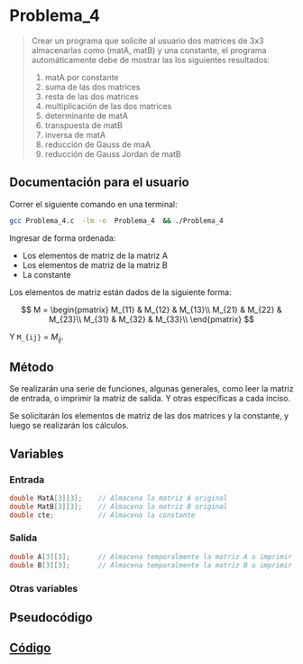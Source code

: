 #     Problema_4

>   Crear un programa que solicite al usuario dos matrices de 3x3 almacenarlas como (matA, matB) y una constante, el programa automáticamente debe de mostrar las los siguientes resultados:
> 
> 1.    matA por constante
> 2.    suma de las dos matrices
> 3.    resta de las dos matrices
> 4.    multiplicación de las dos matrices
> 5.    determinante de matA
> 6.    transpuesta de matB
> 7.    inversa de matA
> 8.    reducción de Gauss de maA
> 9.    reducción de Gauss Jordan de matB


##    Documentación para el usuario

Correr el siguiente comando en una terminal:

```bash
gcc Problema_4.c  -lm -o  Problema_4  && ./Problema_4
```

Ingresar de forma ordenada:

*   Los elementos de matriz de la matriz A
*   Los elementos de matriz de la matriz B
*   La constante

Los elementos de matriz están dados de la siguiente forma:

$$
    M = 
    \begin{pmatrix}
        M_{11} & M_{12} & M_{13}\\
        M_{21} & M_{22} & M_{23}\\
        M_{31} & M_{32} & M_{33}\\
    \end{pmatrix}
$$

Y `M_{ij}` = $M_{ij}$.

##    Método

Se realizarán una serie de funciones, algunas generales, como leer la matriz de entrada, o imprimir la matriz de salida. Y otras específicas a cada inciso.

Se solicitarán los elementos de matriz de las dos matrices y la constante, y luego se realizarán los cálculos.

##    Variables

###   Entrada

```c
double MatA[3][3];    // Almacena la matriz A original
double MatB[3][3];    // Almacena la matriz B original
double cte;           // Almacena la constante
```

###   Salida
```c
double A[3][3];       // Almacena temporalmente la matriz A a imprimir
double B[3][3];       // Almacena temporalmente la matriz B a imprimir
```


###   Otras variables



##    Pseudocódigo



##    [Código](Problema_4.c)
